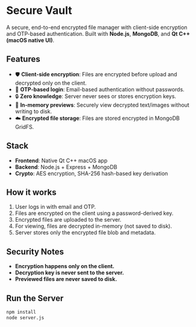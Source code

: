 # Secure Vault

A secure, end-to-end encrypted file manager with client-side encryption and OTP-based authentication. Built with **Node.js**, **MongoDB**, and **Qt C++ (macOS native UI)**.

## Features

- 🛡️ **Client-side encryption**: Files are encrypted before upload and decrypted only on the client.
- 🔑 **OTP-based login**: Email-based authentication without passwords.
- 🔒 **Zero knowledge**: Server never sees or stores encryption keys.
- 🧠 **In-memory previews**: Securely view decrypted text/images without writing to disk.
- ☁️ **Encrypted file storage**: Files are stored encrypted in MongoDB GridFS.

## Stack

- **Frontend**: Native Qt C++ macOS app
- **Backend**: Node.js + Express + MongoDB
- **Crypto**: AES encryption, SHA-256 hash-based key derivation

## How it works

1. User logs in with email and OTP.
2. Files are encrypted on the client using a password-derived key.
3. Encrypted files are uploaded to the server.
4. For viewing, files are decrypted in-memory (not saved to disk).
5. Server stores only the encrypted file blob and metadata.

## Security Notes

- **Encryption happens only on the client.**
- **Decryption key is never sent to the server.**
- **Previewed files are never saved to disk.**

## Run the Server

```bash
npm install
node server.js
